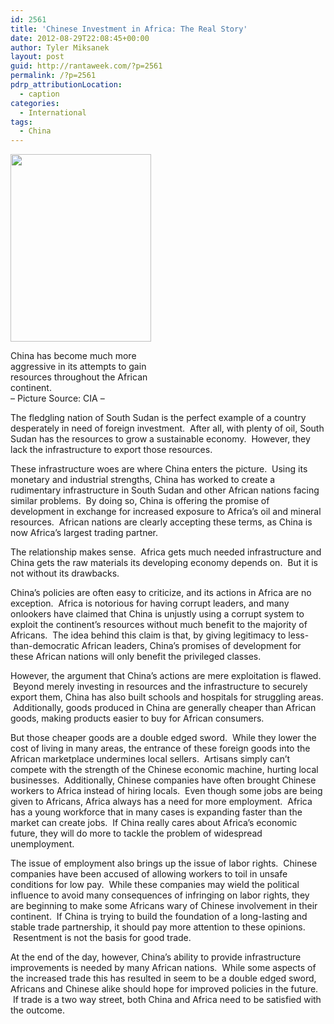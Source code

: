 ```yaml
---
id: 2561
title: 'Chinese Investment in Africa: The Real Story'
date: 2012-08-29T22:08:45+00:00
author: Tyler Miksanek
layout: post
guid: http://rantaweek.com/?p=2561
permalink: /?p=2561
pdrp_attributionLocation:
  - caption
categories:
  - International
tags:
  - China
---
```

<div id="attachment_2567" style="width: 235px" class="wp-caption alignleft">
  <a href="http://rantaweek.com/wp-content/uploads/2012/08/China-lion.jpg"><img class="size-medium wp-image-2567" title="China lion" src="http://rantaweek.com/wp-content/uploads/2012/08/China-lion-225x300.jpg" alt="" width="225" height="300" srcset="http://rantaweek.com/wp-content/uploads/2012/08/China-lion-225x300.jpg 225w, http://rantaweek.com/wp-content/uploads/2012/08/China-lion-768x1024.jpg 768w, http://rantaweek.com/wp-content/uploads/2012/08/China-lion.jpg 1125w" sizes="(max-width: 225px) 100vw, 225px" /></a>
  
  <p class="wp-caption-text">
    China has become much more aggressive in its attempts to gain resources throughout the African continent.<br />&#8211; Picture Source: CIA &#8211;
  </p>
</div>

The fledgling nation of South Sudan is the perfect example of a country desperately in need of foreign investment.  After all, with plenty of oil, South Sudan has the resources to grow a sustainable economy.  However, they lack the infrastructure to export those resources.

These infrastructure woes are where China enters the picture.  Using its monetary and industrial strengths, China has worked to create a rudimentary infrastructure in South Sudan and other African nations facing similar problems.  By doing so, China is offering the promise of development in exchange for increased exposure to Africa&#8217;s oil and mineral resources.  African nations are clearly accepting these terms, as China is now Africa&#8217;s largest trading partner.

The relationship makes sense.  Africa gets much needed infrastructure and China gets the raw materials its developing economy depends on.  But it is not without its drawbacks.

China&#8217;s policies are often easy to criticize, and its actions in Africa are no exception.  Africa is notorious for having corrupt leaders, and many onlookers have claimed that China is unjustly using a corrupt system to exploit the continent&#8217;s resources without much benefit to the majority of Africans.  The idea behind this claim is that, by giving legitimacy to less-than-democratic African leaders, China&#8217;s promises of development for these African nations will only benefit the privileged classes.

However, the argument that China&#8217;s actions are mere exploitation is flawed.  Beyond merely investing in resources and the infrastructure to securely export them, China has also built schools and hospitals for struggling areas.  Additionally, goods produced in China are generally cheaper than African goods, making products easier to buy for African consumers.

But those cheaper goods are a double edged sword.  While they lower the cost of living in many areas, the entrance of these foreign goods into the African marketplace undermines local sellers.  Artisans simply can&#8217;t compete with the strength of the Chinese economic machine, hurting local businesses.  Additionally, Chinese companies have often brought Chinese workers to Africa instead of hiring locals.  Even though some jobs are being given to Africans, Africa always has a need for more employment.  Africa has a young workforce that in many cases is expanding faster than the market can create jobs.  If China really cares about Africa&#8217;s economic future, they will do more to tackle the problem of widespread unemployment.

The issue of employment also brings up the issue of labor rights.  Chinese companies have been accused of allowing workers to toil in unsafe conditions for low pay.  While these companies may wield the political influence to avoid many consequences of infringing on labor rights, they are beginning to make some Africans wary of Chinese involvement in their continent.  If China is trying to build the foundation of a long-lasting and stable trade partnership, it should pay more attention to these opinions.  Resentment is not the basis for good trade.

At the end of the day, however, China&#8217;s ability to provide infrastructure improvements is needed by many African nations.  While some aspects of the increased trade this has resulted in seem to be a double edged sword, Africans and Chinese alike should hope for improved policies in the future.  If trade is a two way street, both China and Africa need to be satisfied with the outcome.

&nbsp;